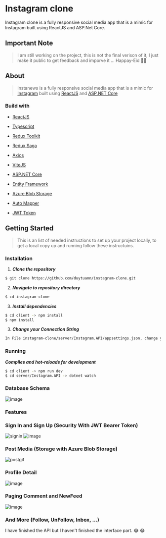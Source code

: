 <h1>Instagram clone</h1>

Instagram clone is a fully responsive social media app that is a mimic for Instagram built using ReactJS and ASP.Net Core.

## Important Note
> I am still working on the project, this is not the final verison of it, I just make it public to get feedback and imporve it ... Happay-Eid 🎉🐏

## About
> Instanews is a fully responsive social media app that is a mimic for [Instagram](https://www.instagram.com/) built using [ReactJS](https://reactjs.org/) and [ASP.NET Core](https://dotnet.microsoft.com/en-us/apps/aspnet)

### Build with
- [ReactJS](https://reactjs.org/)
- [Typescript](https://www.typescriptlang.org/)
- [Redux Toolkit](https://redux-toolkit.js.org/)
- [Redux Saga](https://redux-saga.js.org/)
- [Axios](https://github.com/axios/axios)
- [ViteJS](https://vitejs.dev/)

- [ASP.NET Core](https://dotnet.microsoft.com/en-us/apps/aspnet)
- [Entity Framework](https://docs.microsoft.com/en-us/ef/)
- [Azure Blob Storage](https://azure.microsoft.com/en-us/services/storage/blobs/)
- [Auto Mapper](https://automapper.org/)
- [JWT Token](https://jwt.io/)

## Getting Started
> This is an list of needed instructions to set up your project locally, to get a local copy up and running follow these instructuins.

### Installation

1. **_Clone the repository_**

```sh
$ git clone https://github.com/duytuann/instagram-clone.git
```
2. **_Navigate to repository directory_**
```sh
$ cd instagram-clone
```

3. **_Install dependencies_**

```sh
$ cd client -> npm install
$ npm install
```

3. **_Change your Connection String_**

```sh
In File instagram-clone/server/Instagram.API/appsettings.json, change your postgresSqlConnection to your ConnectionString.
```


### Running

**_Compiles and hot-reloads for development_**
```sh
$ cd client -> npm run dev
$ cd server/Instagram.API -> dotnet watch
```
### Database Schema

![image](https://user-images.githubusercontent.com/95377982/185882103-1c14f4eb-10ad-4156-8d08-33a59f511ab3.png)


### Features

### Sign In and Sign Up (Security With JWT Bearer Token)

![signin](https://user-images.githubusercontent.com/95377982/185363735-37feac8a-ffb5-433a-b2ed-40dcf1cd3086.gif)
![image](https://user-images.githubusercontent.com/95377982/185367659-e7a30a28-20bc-4afe-afae-7709871c4d5e.png)


### Post Media (Storage with Azure Blob Storage)

![postgif](https://user-images.githubusercontent.com/95377982/185365502-c4b7127b-9271-4ea3-9f53-e5aaf2e92fae.gif)

### Profile Detail

![image](https://user-images.githubusercontent.com/95377982/185367466-7c887f62-2441-417f-9b93-184032ca0bf8.png)

### Paging Comment and NewFeed

![image](https://user-images.githubusercontent.com/95377982/185366255-cdd4c1d7-1f89-4715-a813-44792d7b6359.png)

### And More (Follow, UnFollow, Inbox, ...) 

I have finished the API but I haven't finished the interface part. :joy: :joy:

